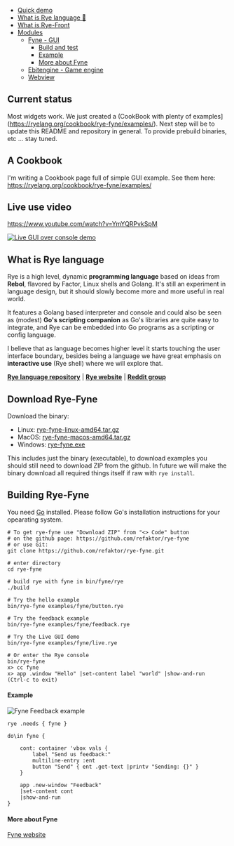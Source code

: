 - [Quick demo](#quick-demo)
- [What is Rye language 🌾](#what-is-rye-language)
- [What is Rye-Front](#what-is-rye-front)
- [Modules](#modules)
  - [Fyne - GUI](#fyne---gui-)
    - [Build and test](#build-and-test)
    - [Example](#example)
    - [More about Fyne](#more-about-fyne)
  - [Ebitengine - Game engine](Ebitengine-game-engine)
  - [Webview](Webview)

## Current status

Most widgets work. We just created a (CookBook with plenty of examples](https://ryelang.org/cookbook/rye-fyne/examples/). Next step will be to update this 
README and repository in general. To provide prebuild binaries, etc ... stay tuned.

## A Cookbook

I'm writing a Cookbook page full of simple GUI example. See them here:
https://ryelang.org/cookbook/rye-fyne/examples/

## Live use video

https://www.youtube.com/watch?v=YmYQRPvkSpM

[![Live GUI over console demo](http://img.youtube.com/vi/YmYQRPvkSpM/0.jpg)](http://www.youtube.com/watch?v=QtK8hUPjo5Y "Video Title")

## What is Rye language

Rye is a high level, dynamic **programming language** based on ideas from **Rebol**, flavored by
Factor, Linux shells and Golang. It's still an experiment in language design, but it should slowly become more and
more useful in real world.

It features a Golang based interpreter and console and could also be seen as (modest) **Go's scripting companion** as
Go's libraries are quite easy to integrate, and Rye can be embedded into Go programs as a scripting or config language.

I believe that as language becomes higher level it starts touching the user interface boundary, besides being a language
we have great emphasis on **interactive use** (Rye shell) where we will explore that.

**[Rye language repository](https://github.com/refaktor/rye)** | **[Rye website](https://ryelang.org/)** | **[Reddit group](https://reddit.com/r/ryelang/)**

## Download Rye-Fyne

Download the binary: 
* Linux: [rye-fyne-linux-amd64.tar.gz](https://github.com/refaktor/rye-fyne/releases/download/23/rye-fyne-linux-amd64.tar.gz)
* MacOS: [rye-fyne-macos-amd64.tar.gz](https://github.com/refaktor/rye-fyne/releases/download/23/rye-fyne-macos-amd64.tar.gz)
* Windows: [rye-fyne.exe](https://github.com/refaktor/rye-fyne/releases/download/23/rye-fyne.exe)

This includes just the binary (executable), to download examples you should still need to download ZIP from the github. In future
we will make the binary download all required things itself if raw with `rye install`.

## Building Rye-Fyne

You need [Go](https://go.dev/) installed. Please follow Go's installation instructions for your opearating system. 

```
# To get rye-fyne use "Download ZIP" from "<> Code" button
# on the github page: https://github.com/refaktor/rye-fyne
# or use Git:
git clone https://github.com/refaktor/rye-fyne.git

# enter directory
cd rye-fyne

# build rye with fyne in bin/fyne/rye
./build

# Try the hello example
bin/rye-fyne examples/fyne/button.rye

# Try the feedback example
bin/rye-fyne examples/fyne/feedback.rye

# Try the Live GUI demo
bin/rye-fyne examples/fyne/live.rye

# Or enter the Rye console
bin/rye-fyne
x> cc fyne
x> app .window "Hello" |set-content label "world" |show-and-run
(Ctrl-c to exit)
```

#### Example

![Fyne Feedback example](https://ryelang.org/rye-fyne-2.png)

```
rye .needs { fyne }

do\in fyne {

	cont: container 'vbox vals {
		label "Send us feedback:"
		multiline-entry :ent
		button "Send" { ent .get-text |printv "Sending: {}" }
	}
	
	app .new-window "Feedback"
	|set-content cont
	|show-and-run
}
```

#### More about Fyne

[Fyne website](https://fyne.io)

